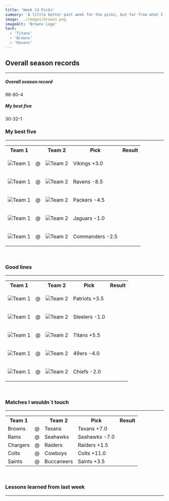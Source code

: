 ```yaml
---
title: 'Week 13 Picks'
summary: 'A little better past week for the picks, but far from what I still need to recover the losses of the previous weeks'
image: ../images/browns.png
imageAlt: 'Browns Logo'
tech:
  - 'Titans'
  - 'Browns'
  - 'Ravens'
---
```


## Overall season records

---

<h5> Overall season record </h5>
98-80-4

<h5> My best five </h5>
30-32-1

### My best five

---

<table class="picks_table">
    <tr>
        <th>Team 1</th>
        <th></th>
        <th>Team 2</th>
        <th>Pick</th>
        <th>Result</th>
    </tr> 
    <tr>
        <td><img src="/images/jets.png"  alt="Team 1"></td>
        <td>@</td>
        <td><img src="/images/vikings.png"  alt="Team 2"></td>
        <td><p>Vikings +3.0</p></td>
        <td></td>
    </tr>
    <tr>
        <td><img src="/images/broncos.png"  alt="Team 1"></td>
        <td>@</td>
        <td><img src="/images/ravens.png"  alt="Team 2"></td>
        <td><p>Ravens -8.5</p></td>
        <td></td>
    </tr> 
    <tr>
        <td><img src="/images/packers.png"  alt="Team 1"></td>
        <td>@</td>
        <td><img src="/images/bears.png"  alt="Team 2"></td>
        <td><p>Packers -4.5</p></td>
        <td></td>
    </tr> 
    <tr>
        <td><img src="/images/jaguars.png"  alt="Team 1"></td>
        <td>@</td>
        <td><img src="/images/lions.png"  alt="Team 2"></td>
        <td><p>Jaguars -1.0</p></td>
        <td></td>
    </tr> 
    <tr>
        <td><img src="/images/wft.png"  alt="Team 1"></td>
        <td>@</td>
        <td><img src="/images/giants.png"  alt="Team 2"></td>
        <td><p>Commanders -2.5</p></td>
        <td></td>
    </tr>
</table>
<br />

### Good lines

---

<table class="picks_table">
    <tr>
        <th>Team 1</th>
        <th></th>
        <th>Team 2</th>
        <th>Pick</th>
        <th>Result</th>
    </tr> 
    <tr>
        <td><img src="/images/patriots.png"  alt="Team 1"></td>
        <td>@</td>
        <td><img src="/images/bills.png"  alt="Team 2"></td>
        <td><p>Patriots +3.5</p></td>
        <td></td>
    </tr>
    <tr>
        <td><img src="/images/steelers.png"  alt="Team 1"></td>
        <td>@</td>
        <td><img src="/images/falcons.png"  alt="Team 2"></td>
        <td><p>Steelers -1.0</p></td>
        <td></td>
    </tr>
    <tr>
        <td><img src="/images/titans.png"  alt="Team 1"></td>
        <td>@</td>
        <td><img src="/images/eagles.png"  alt="Team 2"></td>
        <td><p>Titans +5.5</p></td>
        <td></td>
    </tr> 
    <tr>
        <td><img src="/images/dolphins.png"  alt="Team 1" ></td>
        <td>@</td>
        <td><img src="/images/49ers.png"  alt="Team 2" ></td>
        <td><p>49ers -4.0</p></td>
        <td></td>
    </tr>
    <tr>
        <td><img src="/images/chiefs.png"  alt="Team 1" ></td>
        <td>@</td>
        <td><img src="/images/bengals.png"  alt="Team 2" ></td>
        <td><p>Chiefs -2.0</p></td>
        <td></td>
    </tr>
</table>
<br />

### Matches I wouldn`t touch

---

<table class="picks_table">
    <tr>
        <th>Team 1</th>
        <th></th>
        <th>Team 2</th>
        <th>Pick</th>
        <th>Result</th>
    </tr> 
    <tr>
        <td>Browns</td><td>@</td><td>Texans</td>
        <td>Texans +7.0</td><td></td>
    </tr>
    <tr>
        <td>Rams</td><td>@</td><td>Seahawks</td>
        <td>Seahawks -7.0</td><td></td>
    </tr> 
    <tr>
        <td>Chargers</td><td>@</td><td>Raiders</td>
        <td>Raiders +1.5</td><td></td>
    </tr> 
    <tr>
        <td>Colts</td><td>@</td><td>Cowboys</td>
        <td>Colts +11.0</td><td></td>
    </tr> 
    <tr>
        <td>Saints</td><td>@</td><td>Buccaneers</td>
        <td>Saints +3.5</td><td></td>
    </tr>
</table>
<br />

### Lessons learned from last week

---
